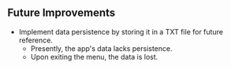 ## Future Improvements

- Implement data persistence by storing it in a TXT file for future reference.
    - Presently, the app's data lacks persistence.
    - Upon exiting the menu, the data is lost.
